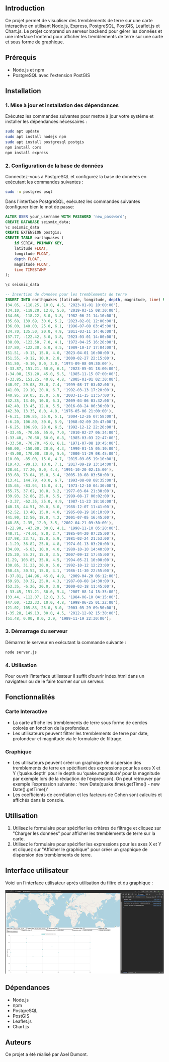 ## Introduction

Ce projet permet de visualiser des tremblements de terre sur une carte interactive en utilisant Node.js, Express, PostgreSQL, PostGIS, Leaflet.js et Chart.js. Le projet comprend un serveur backend pour gérer les données et une interface frontend pour afficher les tremblements de terre sur une carte et sous forme de graphique.

## Prérequis

- Node.js et npm
- PostgreSQL avec l'extension PostGIS

## Installation

### 1. Mise à jour et installation des dépendances

Exécutez les commandes suivantes pour mettre à jour votre système et installer les dépendances nécessaires :

```bash
sudo apt update
sudo apt install nodejs npm
sudo apt install postgresql postgis
npm install cors
npm install express
```

### 2. Configuration de la base de données

Connectez-vous à PostgreSQL et configurez la base de données en exécutant les commandes suivantes :

```bash
sudo -u postgres psql
```

Dans l'interface PostgreSQL, exécutez les commandes suivantes (configurer bien le mot de passe:

```sql
ALTER USER your_username WITH PASSWORD 'new_password';
CREATE DATABASE seismic_data;
\c seismic_data
CREATE EXTENSION postgis;
CREATE TABLE earthquakes (
    id SERIAL PRIMARY KEY,
    latitude FLOAT,
    longitude FLOAT,
    depth FLOAT,
    magnitude FLOAT,
    time TIMESTAMP
);
```

```bash
\c seismic_data
```

```sql
-- Insertion de données pour les tremblements de terre
INSERT INTO earthquakes (latitude, longitude, depth, magnitude, time) VALUES
(34.05, -118.25, 10.0, 4.5, '2023-01-01 10:00:00'),
(34.10, -118.20, 12.0, 5.0, '2019-03-15 08:30:00'),
(34.08, -118.22, 8.0, 3.8, '1982-06-21 14:10:00'),
(35.68, 139.69, 30.0, 5.2, '2023-02-01 12:00:00'),
(36.00, 140.00, 25.0, 6.1, '1996-07-08 03:45:00'),
(34.70, 135.50, 20.0, 4.9, '2011-03-11 14:46:00'),
(37.77, -122.42, 5.0, 3.8, '2023-03-01 14:00:00'),
(38.00, -122.50, 7.0, 4.1, '1972-04-25 16:20:00'),
(37.80, -122.30, 6.0, 4.5, '1989-10-17 17:04:00'),
(51.51, -0.13, 15.0, 4.0, '2023-04-01 16:00:00'),
(51.55, -0.12, 10.0, 2.8, '2000-02-27 22:15:00'),
(51.50, -0.10, 8.0, 3.0, '1974-09-08 09:30:00'),
(-33.87, 151.21, 50.0, 6.1, '2023-05-01 18:00:00'),
(-34.00, 151.20, 45.0, 5.5, '1985-11-15 07:00:00'),
(-33.85, 151.25, 40.0, 4.8, '2005-01-01 02:30:00'),
(40.97, 29.08, 25.0, 7.4, '1999-08-17 03:02:00'),
(41.00, 29.10, 20.0, 6.7, '1992-03-13 17:20:00'),
(40.95, 29.05, 15.0, 5.8, '2003-11-15 11:57:00'),
(42.35, 13.40, 10.0, 6.3, '2009-04-06 03:32:00'),
(42.40, 13.45, 12.0, 5.5, '2016-08-24 06:36:00'),
(42.30, 13.35, 8.0, 4.9, '1976-05-06 21:00:00'),
(-6.21, 106.85, 35.0, 5.1, '2004-12-26 07:58:00'),
(-6.20, 106.80, 30.0, 5.9, '1968-02-09 20:47:00'),
(-6.25, 106.90, 28.0, 6.5, '1992-12-12 22:20:00'),
(-33.45, -70.65, 55.0, 7.0, '2010-02-27 06:34:00'),
(-33.40, -70.60, 50.0, 6.8, '1985-03-03 22:47:00'),
(-33.50, -70.70, 45.0, 6.1, '1971-07-08 10:45:00'),
(60.00, -150.00, 20.0, 4.3, '1990-01-15 05:10:00'),
(-45.00, 170.00, 30.0, 5.6, '2000-11-29 08:45:00'),
(10.00, -85.00, 15.0, 4.7, '2015-09-05 19:10:00'),
(19.43, -99.13, 10.0, 7.1, '2017-09-19 13:14:00'),
(28.61, 77.20, 8.0, 4.4, '1991-10-20 02:15:00'),
(33.68, 73.04, 15.0, 5.4, '2005-10-08 03:50:00'),
(13.41, 144.79, 40.0, 6.7, '1993-08-08 08:35:00'),
(35.65, -83.94, 15.0, 4.1, '1973-12-10 04:30:00'),
(55.75, 37.62, 10.0, 3.2, '1977-03-04 21:30:00'),
(39.93, 32.86, 25.0, 5.5, '1999-08-17 00:02:00'),
(-3.37, -62.35, 25.0, 4.9, '1987-11-23 18:10:00'),
(40.18, 44.51, 20.0, 5.0, '1988-12-07 11:41:00'),
(52.52, 13.40, 15.0, 4.0, '1985-08-19 10:10:00'),
(41.90, 12.50, 18.0, 4.2, '2001-07-05 16:45:00'),
(48.85, 2.35, 12.0, 3.5, '2002-04-21 09:30:00'),
(-22.90, -43.20, 30.0, 4.1, '1998-11-10 05:20:00'),
(40.71, -74.01, 8.0, 2.7, '1985-04-20 07:25:00'),
(37.98, 23.73, 15.0, 5.9, '1981-02-24 21:53:00'),
(-1.29, 36.82, 25.0, 4.8, '1974-01-13 03:20:00'),
(34.00, -6.83, 10.0, 4.0, '1980-10-10 14:40:00'),
(25.20, 55.27, 15.0, 3.5, '2007-09-12 17:45:00'),
(1.29, 103.85, 35.0, 4.5, '1994-05-21 10:00:00'),
(30.05, 31.23, 20.0, 5.0, '1992-10-12 12:23:00'),
(50.45, 30.52, 15.0, 4.1, '1986-11-30 22:55:00'),
(-37.81, 144.96, 45.0, 4.9, '2009-04-20 06:12:00'),
(59.93, 30.32, 25.0, 4.3, '1987-08-08 14:30:00'),
(53.35, -6.26, 20.0, 3.8, '2000-03-18 11:45:00'),
(-33.45, 151.21, 30.0, 5.4, '2007-08-14 18:35:00'),
(33.44, -112.07, 12.0, 3.5, '1984-06-10 04:15:00'),
(47.60, -122.33, 10.0, 4.8, '1998-06-25 01:22:00'),
(21.02, 105.83, 25.0, 5.0, '2003-05-29 09:50:00'),
(-35.28, 149.13, 30.0, 4.5, '2012-12-02 15:30:00'),
(51.48, 0.00, 8.0, 2.9, '1989-11-19 22:30:00');
```

### 3. Démarrage du serveur

Démarrez le serveur en exécutant la commande suivante :

```bash
node server.js
```

### 4. Utilisation

Pour ouvrir l’interface utilisateur il suffit d’ouvrir index.html dans un navigateur ou de le faire tourner sur un serveur.

## Fonctionnalités

### Carte Interactive

- La carte affiche les tremblements de terre sous forme de cercles colorés en fonction de la profondeur.
- Les utilisateurs peuvent filtrer les tremblements de terre par date, profondeur et magnitude via le formulaire de filtrage.

### Graphique

- Les utilisateurs peuvent créer un graphique de dispersion des tremblements de terre en spécifiant des expressions pour les axes X et Y (’quake.depth’ pour le depth ou ‘quake.magnitude’ pour la magnitude par exemple lors de la rédaction de l’expression). 
On peut retrouver par exemple l’expression suivante : 
’new Date(quake.time).getTime() - new Date().getTime()’
- Les coefficients de corrélation et les facteurs de Cohen sont calculés et affichés dans la console.

## Utilisation

1. Utilisez le formulaire pour spécifier les critères de filtrage et cliquez sur "Charger les données" pour afficher les tremblements de terre sur la carte.
2. Utilisez le formulaire pour spécifier les expressions pour les axes X et Y et cliquez sur "Afficher le graphique" pour créer un graphique de dispersion des tremblements de terre.

## Interface utilisateur

Voici un l’interface utilisateur après utilisation du filtre et du graphique : 

![Capture_dcran_2024-07-30_185541.png](Capture_dcran_2024-07-30_185541.png)

## Dépendances

- Node.js
- npm
- PostgreSQL
- PostGIS
- Leaflet.js
- Chart.js

## Auteurs

Ce projet a été réalisé par Axel Dumont.
